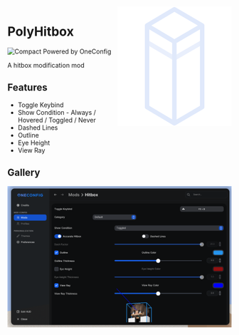 <img align="right" src="src/main/resources/polyhitbox.svg" alt="PolyHitbox Icon"/>

# PolyHitbox

![Compact Powered by OneConfig](https://polyfrost.org/img/compact_vector.svg)

A hitbox modification mod

## Features

- Toggle Keybind
- Show Condition - Always / Hovered / Toggled / Never
- Dashed Lines
- Outline
- Eye Height
- View Ray

## Gallery

![settings-page.png](images/settings-page.png)

